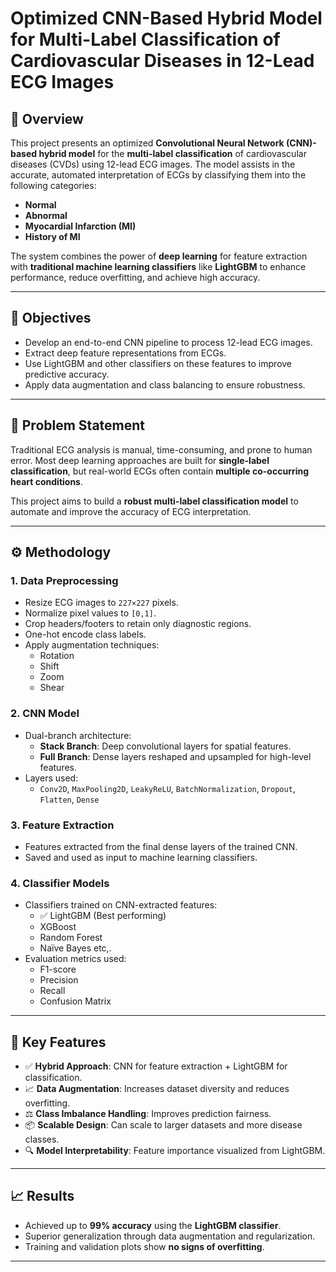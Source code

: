 # Optimized CNN-Based Hybrid Model for Multi-Label Classification of Cardiovascular Diseases in 12-Lead ECG Images

## 📘 Overview

This project presents an optimized **Convolutional Neural Network (CNN)-based hybrid model** for the **multi-label classification** of cardiovascular diseases (CVDs) using 12-lead ECG images. The model assists in the accurate, automated interpretation of ECGs by classifying them into the following categories:

- **Normal**
- **Abnormal**
- **Myocardial Infarction (MI)**
- **History of MI**

The system combines the power of **deep learning** for feature extraction with **traditional machine learning classifiers** like **LightGBM** to enhance performance, reduce overfitting, and achieve high accuracy.

---

## 🎯 Objectives

- Develop an end-to-end CNN pipeline to process 12-lead ECG images.
- Extract deep feature representations from ECGs.
- Use LightGBM and other classifiers on these features to improve predictive accuracy.
- Apply data augmentation and class balancing to ensure robustness.

---

## 🧠 Problem Statement

Traditional ECG analysis is manual, time-consuming, and prone to human error. Most deep learning approaches are built for **single-label classification**, but real-world ECGs often contain **multiple co-occurring heart conditions**.

This project aims to build a **robust multi-label classification model** to automate and improve the accuracy of ECG interpretation.

---

## ⚙️ Methodology

### 1. Data Preprocessing

- Resize ECG images to `227×227` pixels.
- Normalize pixel values to `[0,1]`.
- Crop headers/footers to retain only diagnostic regions.
- One-hot encode class labels.
- Apply augmentation techniques:
  - Rotation
  - Shift
  - Zoom
  - Shear

### 2. CNN Model

- Dual-branch architecture:
  - **Stack Branch**: Deep convolutional layers for spatial features.
  - **Full Branch**: Dense layers reshaped and upsampled for high-level features.
- Layers used:
  - `Conv2D`, `MaxPooling2D`, `LeakyReLU`, `BatchNormalization`, `Dropout`, `Flatten`, `Dense`

### 3. Feature Extraction

- Features extracted from the final dense layers of the trained CNN.
- Saved and used as input to machine learning classifiers.

### 4. Classifier Models

- Classifiers trained on CNN-extracted features:
  - ✅ LightGBM (Best performing)
  - XGBoost
  - Random Forest
  - Naïve Bayes etc,.
- Evaluation metrics used:
  - F1-score
  - Precision
  - Recall
  - Confusion Matrix

---

## 🚀 Key Features

- ✅ **Hybrid Approach**: CNN for feature extraction + LightGBM for classification.
- 📈 **Data Augmentation**: Increases dataset diversity and reduces overfitting.
- ⚖️ **Class Imbalance Handling**: Improves prediction fairness.
- 📦 **Scalable Design**: Can scale to larger datasets and more disease classes.
- 🔍 **Model Interpretability**: Feature importance visualized from LightGBM.

---

## 📈 Results

- Achieved up to **99% accuracy** using the **LightGBM classifier**.
- Superior generalization through data augmentation and regularization.
- Training and validation plots show **no signs of overfitting**.

---

